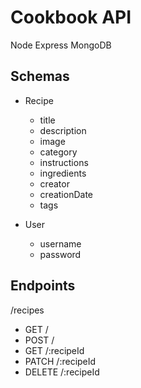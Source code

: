# Cookbook API

Node Express MongoDB

## Schemas

- Recipe

  - title
  - description
  - image
  - category
  - instructions
  - ingredients
  - creator
  - creationDate
  - tags

- User
  - username
  - password

## Endpoints

/recipes

- GET /
- POST /
- GET /:recipeId
- PATCH /:recipeId
- DELETE /:recipeId
